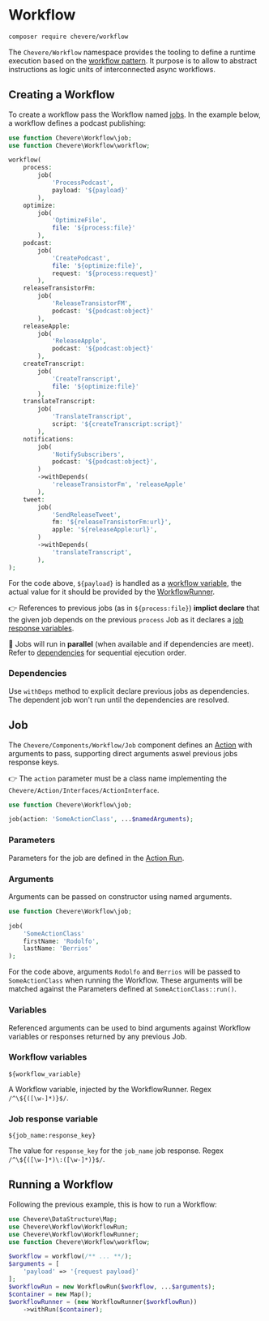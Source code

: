 # Workflow

```sh
composer require chevere/workflow
```

The `Chevere/Workflow` namespace provides the tooling to define a runtime execution based on the [workflow pattern](https://en.wikipedia.org/wiki/Workflow_pattern). It purpose is to allow to abstract instructions as logic units of interconnected async workflows.

## Creating a Workflow

To create a workflow pass the Workflow named [jobs](#job). In the example below, a workflow defines a podcast publishing:

```php
use function Chevere\Workflow\job;
use function Chevere\Workflow\workflow;

workflow(
    process:
        job(
            'ProcessPodcast',
            payload: '${payload}'
        ),
    optimize:
        job(
            'OptimizeFile',
            file: '${process:file}'
        ),
    podcast:
        job(
            'CreatePodcast',
            file: '${optimize:file}',
            request: '${process:request}'
        ),
    releaseTransistorFm:
        job(
            'ReleaseTransistorFM',
            podcast: '${podcast:object}'
        ),
    releaseApple:
        job(
            'ReleaseApple',
            podcast: '${podcast:object}'
        ),
    createTranscript:
        job(
            'CreateTranscript',
            file: '${optimize:file}'
        ),
    translateTranscript:
        job(
            'TranslateTranscript',
            script: '${createTranscript:script}'
        ),
    notifications:
        job(
            'NotifySubscribers',
            podcast: '${podcast:object}',
        )
        ->withDepends(
            'releaseTransistorFm', 'releaseApple'
        ),
    tweet:
        job(
            'SendReleaseTweet',
            fm: '${releaseTransistorFm:url}',
            apple: '${releaseApple:url}',
        )
        ->withDepends(
            'translateTranscript',
        ),
);
```

For the code above, `${payload}` is handled as a [workflow variable](#variables), the actual value for it should be provided by the [WorkflowRunner](#running-a-workflow).

👉 References to previous jobs (as in `${process:file}`) **implict declare** that the given job depends on the previous `process` Job as it declares a [job response variables](#job-response-variable).

🦄 Jobs will run in **parallel** (when available and if dependencies are meet). Refer to [dependencies](#dependencies) for sequential ejecution order.

### Dependencies

Use `withDeps` method to explicit declare previous jobs as dependencies. The dependent job won't run until the dependencies are resolved.

## Job

The `Chevere/Components/Workflow/Job` component defines an [Action](../library/Action.md) with arguments to pass, supporting direct arguments aswel previous jobs response keys.

👉 The `action` parameter must be a class name implementing the `Chevere/Action/Interfaces/ActionInterface`.

```php
use function Chevere\Workflow\job;

job(action: 'SomeActionClass', ...$namedArguments);
```

### Parameters

Parameters for the job are defined in the [Action Run](../library/Action.md#run).

### Arguments

Arguments can be passed on constructor using named arguments.

```php
use function Chevere\Workflow\job;

job(
    'SomeActionClass'
    firstName: 'Rodolfo',
    lastName: 'Berrios'
);
```

For the code above, arguments `Rodolfo` and `Berrios` will be passed to `SomeActionClass` when running the Workflow. These arguments will be matched against the Parameters defined at `SomeActionClass::run()`.

### Variables

Referenced arguments can be used to bind arguments against Workflow variables or responses returned by any previous Job.

### Workflow variables

`${workflow_variable}`

A Workflow variable, injected by the WorkflowRunner. Regex `/^\${([\w-]*)}$/`.

### Job response variable

`${job_name:response_key}`

The value for `response_key` for the `job_name` job response. Regex `/^\${([\w-]*)\:([\w-]*)}$/`.

## Running a Workflow

Following the previous example, this is how to run a Workflow:

```php
use Chevere\DataStructure\Map;
use Chevere\Workflow\WorkflowRun;
use Chevere\Workflow\WorkflowRunner;
use function Chevere\Workflow\workflow;

$workflow = workflow(/** ... **/);
$arguments = [
    'payload' => '{request payload}'
];
$workflowRun = new WorkflowRun($workflow, ...$arguments);
$container = new Map();
$workflowRunner = (new WorkflowRunner($workflowRun))
    ->withRun($container);
```
